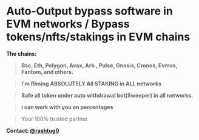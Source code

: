 # Auto-Output bypass software in EVM networks / Bypass tokens/nfts/stakings in EVM chains


**The chains:**
> **Bsc, Eth, Polygon, Avax, Arb , Pulse, Gnosis, Cronos, Evmos, Fantom, and others.**

> **I'm filming ABSOLUTELY All STAKING in ALL networks**

> **Safe all token under auto withdrawal bot(Sweeper) in all networks.**

> **i can work with you on percentages**

> Your 100% trusted partner


**Contact: [@rashtug0](https://t.me/rashtug0)**
